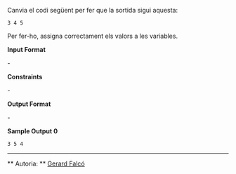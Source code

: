 Canvia el codi següent per fer que la sortida sigui aquesta:

    3 4 5

Per fer-ho, assigna correctament els valors a les variables.

**Input Format**

\-

**Constraints**

\-

**Output Format**

\-

**Sample Output 0**

    3 5 4

----------

** Autoria: **
[Gerard Falcó](https://github.com/gerardfp)
